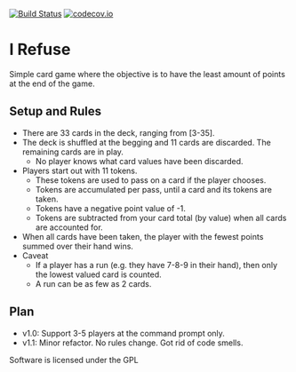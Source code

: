 [![Build Status](https://travis-ci.org/jdelgad/IRefuse.svg?branch=master)](https://travis-ci.org/jdelgad/IRefuse)
[![codecov.io](https://codecov.io/github/jdelgad/Irefuse-ruby/coverage.svg?branch=master)](https://codecov.io/github/codecov/codecov-ruby?branch=master)

# I Refuse

Simple card game where the objective is to have the least amount of points at the end of the game.

## Setup and Rules
- There are 33 cards in the deck, ranging from \[3-35\].
- The deck is shuffled at the begging and 11 cards are discarded. The remaining cards are in play.
  - No player knows what card values have been discarded.
- Players start out with 11 tokens.
  - These tokens are used to pass on a card if the player chooses.
  - Tokens are accumulated per pass, until a card and its tokens are taken.
  - Tokens have a negative point value of -1.
  - Tokens are subtracted from your card total (by value) when all cards are accounted for.
- When all cards have been taken, the player with the fewest points summed over their hand wins.
- Caveat
  - If a player has a run (e.g. they have 7-8-9 in their hand), then only the lowest valued card is counted.
  - A run can be as few as 2 cards.

## Plan
- v1.0: Support 3-5 players at the command prompt only.
- v1.1: Minor refactor. No rules change. Got rid of code smells.

Software is licensed under the GPL
